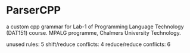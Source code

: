 # ParserCPP
a custom cpp grammar for Lab-1 of Programming Language Technology (DAT151) course. MPALG programme, Chalmers University Technology.

unused rules: 5
shift/reduce conflicts:  4
reduce/reduce conflicts: 6